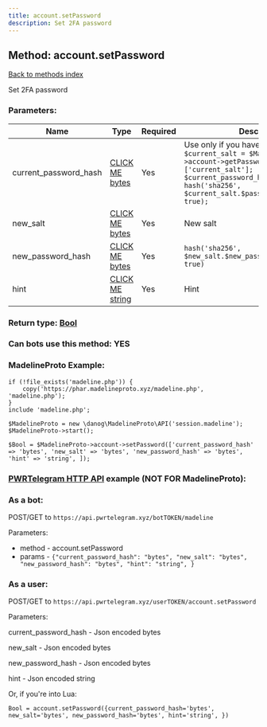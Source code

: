 ```yaml
---
title: account.setPassword
description: Set 2FA password
---
```

## Method: account.setPassword  
[Back to methods index](index.md)


Set 2FA password

### Parameters:

| Name     |    Type       | Required | Description |
|----------|---------------|----------|-------------|
|current\_password\_hash|[CLICK ME bytes](../types/bytes.md) | Yes|Use only if you have set a 2FA password: `$current_salt = $MadelineProto->account->getPassword()['current_salt']; $current_password_hash = hash('sha256', $current_salt.$password.$current_salt, true);`|
|new\_salt|[CLICK ME bytes](../types/bytes.md) | Yes|New salt|
|new\_password\_hash|[CLICK ME bytes](../types/bytes.md) | Yes|`hash('sha256', $new_salt.$new_password.$new_salt, true)`|
|hint|[CLICK ME string](../types/string.md) | Yes|Hint|


### Return type: [Bool](../types/Bool.md)

### Can bots use this method: **YES**


### MadelineProto Example:


```
if (!file_exists('madeline.php')) {
    copy('https://phar.madelineproto.xyz/madeline.php', 'madeline.php');
}
include 'madeline.php';

$MadelineProto = new \danog\MadelineProto\API('session.madeline');
$MadelineProto->start();

$Bool = $MadelineProto->account->setPassword(['current_password_hash' => 'bytes', 'new_salt' => 'bytes', 'new_password_hash' => 'bytes', 'hint' => 'string', ]);
```

### [PWRTelegram HTTP API](https://pwrtelegram.xyz) example (NOT FOR MadelineProto):

### As a bot:

POST/GET to `https://api.pwrtelegram.xyz/botTOKEN/madeline`

Parameters:

* method - account.setPassword
* params - `{"current_password_hash": "bytes", "new_salt": "bytes", "new_password_hash": "bytes", "hint": "string", }`



### As a user:

POST/GET to `https://api.pwrtelegram.xyz/userTOKEN/account.setPassword`

Parameters:

current_password_hash - Json encoded bytes

new_salt - Json encoded bytes

new_password_hash - Json encoded bytes

hint - Json encoded string




Or, if you're into Lua:

```
Bool = account.setPassword({current_password_hash='bytes', new_salt='bytes', new_password_hash='bytes', hint='string', })
```

